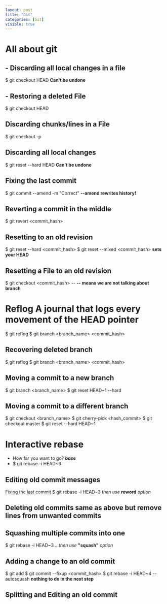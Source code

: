 ```yaml
---
layout: post
title: "Git"
categories: [Git]
visible: true
---
```


# All about git


## - Discarding all local changes in a file
$ git checkout HEAD <filename> __Can't be undone__
## - Restoring a deleted File
$ git checkout HEAD <filename>
## Discarding chunks/lines in a File
$ git checkout -p <filename>
## Discarding all local changes
$ git reset --hard HEAD __Can't be undone__
## Fixing the last commit
$ git commit --amend -m "Correct" __--amend rewrites history!__
## Reverting a commit in the middle
$ git revert <commit_hash>
## Resetting to an old revision
$ git reset --hard <commit_hash>
$ git reset --mixed <commit_hash> __sets your HEAD__
## Resetting a File to an old revision
$ git checkout <commit_hash> -- <filename> __-- means we are not talking about branch__
# Reflog __A journal that logs every movement of the HEAD pointer__
$ git reflog
$ git branch <branch_name> <commit_hash>
## Recovering deleted branch
$ git reflog
$ git branch <branch_name> <commit_hash>
## Moving a commit to a new branch
$ git branch <branch_name>
$ git reset HEAD~1 --hard
## Moving a commit to a different branch
$ git checkout <branch_name>
$ git cherry-pick <hash_commit>
$ git checkout master
$ git reset --hard HEAD~1
# Interactive rebase
- How far you want to go? **_base_**
- $ git rebase -i HEAD~3
## Editing old commit messages
[Fixing the last commit](Fixing-the-last-commit)
$ git rebase -i HEAD~3 _then use_ **reword** _option_
## Deleting old commits __same as above but remove lines from unwanted commits__
## Squashing multiple commits into one
$ git rebase -i HEAD~3 _...then use_ **"squash"** _option_
## Adding a change to an old commit
$ git add <changes>
$ git commit --fixup <commit_hash>
$ git rebase -i HEAD~4 --autosquash __nothing to do in the next step__
## Splitting and Editing an old commit
